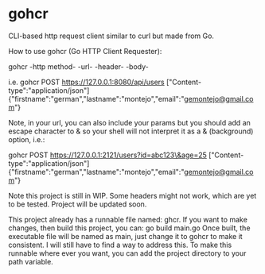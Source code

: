 # gohcr
CLI-based http request client similar to curl but made from Go.

How to use gohcr (Go HTTP Client Requester):

gohcr -http method- -url- -header- -body-

i.e. gohcr POST https://127.0.0.1:8080/api/users ["Content-type":"application/json"] {"firstname":"german","lastname":"montejo","email":"gemontejo@gmail.com"}

Note, in your url, you can also include your params but you should add an escape character to & so your shell will not interpret it as a & (background) option, i.e.:

gohcr POST https://127.0.0.1:2121/users?id=abc123\&age=25 ["Content-type":"application/json"] {"firstname":"german","lastname":"montejo","email":"gemontejo@gmail.com"}

Note this project is still in WIP. Some headers might not work, which are yet to be tested. Project will be updated soon.

This project already has a runnable file named: ghcr.
If you want to make changes, then build this project, you can:
go build main.go
Once built, the executable file will be named as main, just change it to gohcr to make it consistent. I will still have to find a way to address this. To make this runnable where ever you want, you can add the project directory to your path variable.
